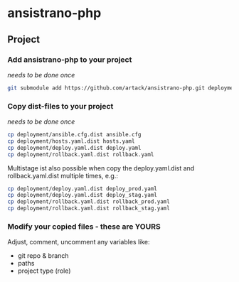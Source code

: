 # ansistrano-php

## Project

### Add ansistrano-php to your project

*needs to be done once*

```bash
git submodule add https://github.com/artack/ansistrano-php.git deployment
```

### Copy dist-files to your project

*needs to be done once*

```bash
cp deployment/ansible.cfg.dist ansible.cfg
cp deployment/hosts.yaml.dist hosts.yaml
cp deployment/deploy.yaml.dist deploy.yaml
cp deployment/rollback.yaml.dist rollback.yaml
```

Multistage ist also possible when copy the deploy.yaml.dist and rollback.yaml.dist multiple times, e.g.:

```bash
cp deployment/deploy.yaml.dist deploy_prod.yaml
cp deployment/deploy.yaml.dist deploy_stag.yaml
cp deployment/rollback.yaml.dist rollback_prod.yaml
cp deployment/rollback.yaml.dist rollback_stag.yaml
```

### Modify your copied files - these are YOURS
Adjust, comment, uncomment any variables like:
- git repo & branch
- paths
- project type (role)
